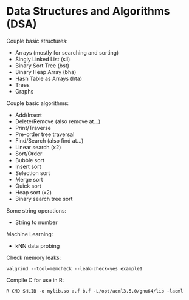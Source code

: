 # Data Structures and Algorithms (DSA)

Couple basic structures:
- Arrays (mostly for searching and sorting) 
- Singly Linked List (sll)
- Binary Sort Tree (bst)
- Binary Heap Array (bha)
- Hash Table as Arrays (hta)
- Trees
- Graphs

Couple basic algorithms:
- Add/Insert
- Delete/Remove (also remove at...)
- Print/Traverse
 - Pre-order tree traversal
- Find/Search (also find at...)
 - Linear search (x2)
- Sort/Order
 - Bubble sort
 - Insert sort
 - Selection sort
 - Merge sort
 - Quick sort
 - Heap sort (x2)
 - Binary search tree sort

Some string operations:
- String to number

Machine Learning:
- kNN data probing

Check memory leaks:

    valgrind --tool=memcheck --leak-check=yes example1

Compile C for use in R:

    R CMD SHLIB -o mylib.so a.f b.f -L/opt/acml3.5.0/gnu64/lib -lacml


